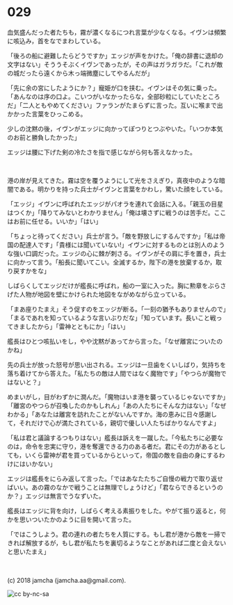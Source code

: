 # 029

血気盛んだった者たちも，霧が濃くなるにつれ言葉が少なくなる。イヴンは頻繁に咳込み，首をなでまわしている。  

「後ろの船に避難したらどうですか」エッジが声をかけた。「俺の辞書に退却の文字はない」そううそぶくイヴンであったが，その声はガラガラだ。「これが敵の城だったら遠くから木っ端微塵にしてやるんだが」  

「先に余の宮にしたようにか？」寵姫が口を挟む。イヴンはその気に乗った。「あんなのは序の口よ。こいつがいなかったらな，全部砂粒にしていたところだ」「二人ともやめてください」ファランがたまらずに言った。互いに喉まで出かかった言葉をひっこめる。  

少しの沈黙の後，イヴンがエッジに向かってぽつりとつぶやいた。「いつか本気のお前と勝負したかった」  

エッジは腰に下げた剣の冷たさを指で感じながら何も答えなかった。  

<br>  

港の岸が見えてきた。霧は空を覆うようにして光をさえぎり，真夜中のような暗闇である。明かりを持った兵士がイヴンと言葉をかわし，驚いた顔をしている。  

「エッジ」イヴンに呼ばれたエッジがパオラを連れて会話に入る。「親玉の目星はつくか」「降りてみないとわかりません」「俺は壊さずに戦うのは苦手だ。ここはお前に任せる。いいか」「はい」  

「ちょっと待ってください」兵士が言う。「敵を野放しにするんですか」「私は帝国の配達人です」「貴様には聞いていない!」イヴンに対するものとは別人のような強い口調だった。エッジの心に棘が刺さる。イヴンがその肩に手を置き，兵士に向かって言う。「船長に聞いてこい。全滅するか，陛下の港を放棄するか，取り戻すかをな」  

しばらくしてエッジだけが艦長に呼ばれ，船の一室に入った。胸に勲章をぶらさげた人物が地図を壁にかけられた地図をながめながら立っている。  

「まあ座りたまえ」そう促すのをエッジが断る。「一刻の猶予もありませんので」「まるであれを知っているような言いぶりだな」「知っています。長いこと戦ってきましたから」「雷神とともにか」「はい」  

艦長はひとつ咳払いをし，やや沈黙があってから言った。「なぜ離宮についたのかね」  

先の兵士が放った怒号が思い出される。エッジは一旦歯をくいしばり，気持ちを落ち着けてから答えた。「私たちの敵は人間ではなく魔物です」「やつらが魔物ではないと？」  

めまいがし，目がわずかに潤んだ。「魔物はいま港を襲っているじゃないですか」「離宮のやつらが召喚したのかもしれん」「あの人たちにそんな力はない」「なぜわかる」「あなたは離宮を訪れたことがないんですか。海の恵みに日々感謝して，それだけで心が満たされている，親切で優しい人たちばかりなんですよ」  

「私は君と議論するつもりはない」艦長は訴えを一蹴した。「今私たちに必要なのは，命令を忠実に守り，港を奪還できる力のある者だ。君にその力があるとしても，いくら雷神が君を買っているからといって，帝国の敵を自由の身にするわけにはいかない」  

エッジは艦長をにらみ返して言った。「ではあなたたちご自慢の戦力で取り返せばいい。あの霧のなかで戦うことは無理でしょうけど」「君ならできるというのか？」エッジは無言でうなずいた。  

艦長はエッジに背を向け，しばらく考える素振りをした。やがて振り返ると，何かを思いついたかのように目を開いて言った。  

「ではこうしよう。君の連れの者たちを人質にする。もし君が港から敵を一掃できれば解放するが，もし君が私たちを裏切るようなことがあれば二度と会えないと思いたまえ」  

<br>  
<br>  
(c) 2018 jamcha (jamcha.aa@gmail.com).  

![cc by-nc-sa](http://i.creativecommons.org/l/by-nc-sa/4.0/88x31.png)